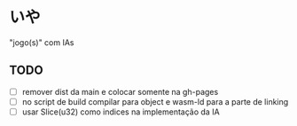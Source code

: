 # いや

"jogo(s)" com IAs


## TODO
- [ ] remover dist da main e colocar somente na gh-pages
- [ ] no script de build compilar para object e wasm-ld para a parte de linking
- [ ] usar Slice(u32) como indices na implementação da IA
